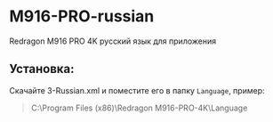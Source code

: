 # M916-PRO-russian
Redragon M916 PRO 4K русский язык для приложения

## Установка:
Скачайте 3-Russian.xml и поместите его в папку ` Language `, пример:

> C:\Program Files (x86)\Redragon M916-PRO-4K\Language
